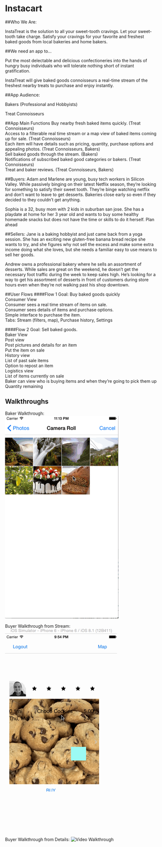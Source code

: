 # Instacart

##Who We Are:

InstaTreat is the solution to all your sweet-tooth cravings. Let your sweet-tooth take charge. Satisfy your cravings for your favorite and freshest baked goods from local bakeries and home bakers.

##We need an app to…

Put the most delectable and delicious confectioneries into the hands of hungry busy individuals who will tolerate nothing short of instant gratification. 

InstaTreat will give baked goods connoisseurs a real-time stream of the freshest nearby treats to purchase and enjoy instantly.

##App Audience:

Bakers (Professional and Hobbyists)

Treat Connoisseurs

##App Main Functions
Buy nearby fresh baked items quickly. (Treat Connoisseurs)  
Access to a filterable real time stream or a map view of baked items coming up for sale. (Treat Connoisseurs)  
Each item will have details such as pricing, quantity, purchase options and appealing photos. (Treat Connoisseurs, Bakers)  
Sell baked goods through the stream. (Bakers)  
Notifications of subscribed baked good categories or bakers. (Treat Connoisseurs)  
Treat and baker reviews. (Treat Connoisseurs, Bakers)  

##Buyers:
Adam and Marlene are young, busy tech workers in Silicon Valley. While passively binging on their latest Netflix season, they’re looking for something to satisfy their sweet tooth. They’re binge watching netflix and don’t want to leave to get desserts. Bakeries close early so even if they decided to they couldn’t get anything.

Sophia is a 32, busy mom with 2 kids in suburban san jose. She has a playdate at home for her 3 year old and wants to buy some healthy homemade snacks but does not have the time or skills to do it herself.  Plan ahead 

##Sellers:
Jane is a baking hobbyist and just came back from a yoga session. She has an exciting new gluten-free banana bread recipe she wants to try, and she figures why not sell the excess and make some extra income doing what she loves, but she needs a familiar easy to use means to sell her goods. 

Andrew owns a professional bakery where he sells an assortment of desserts. While sales are great on the weekend, he doesn’t get the necessary foot traffic during the week to keep sales high. He’s looking for a way to get his assortment of desserts in front of customers during store hours even when they’re not walking past his shop downtown.

##User Flows
####Flow 1
Goal: Buy baked goods quickly  
Consumer View  
Consumer sees a real time stream of items on sale.  
Consumer sees details of items and purchase options.   
Simple interface to purchase the item.  
Tabs: Stream (filters, map), Purchase history, Settings  

####Flow 2
Goal: Sell baked goods.   
Baker View  
Post view  
Post pictures and details for an item  
Put the item on sale  
History view  
List of past sale items  
Option to repost an item  
Logistics view  
List of items currently on sale  
Baker can view who is buying items and when they’re going to pick them up  
Quantity remaining   

<!---
4. Option to specify availability for pickup. 

####Flow 3
Goal: Show Baker and Item ratings  
Consumer View  
Rate an item via a popup after confirmed delivery  
Baker View  
Show rated average item rating at top of History & Sale views  
Show Item rating in History & Sale view list  
-->

## Walkthroughs

Baker Walkthrough:
![Video Walkthrough](Baker_view.gif)

Buyer Walkthrough from Stream:
![Video Walkthrough](buyer_walkthrough.gif)

Buyer Walkthrough from Details:
![Video Walkthrough](buyer_walkthrough_details.gif)

